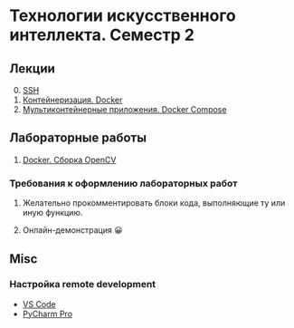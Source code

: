 # Технологии искусственного интеллекта. Семестр 2

## Лекции

0. [SSH](lectures/lecture_0/lecture_0.md)
1. [Контейнеризация. Docker](lectures/lecture_1/lecture_1.md)
2. [Мультиконтейнерные приложения. Docker Compose](lectures/lecture_2/lecture_2.md)

## Лабораторные работы

1. [Docker. Сборка OpenCV](labs/lab_1/lab_1.md)

### Требования к оформлению лабораторных работ

1. Желательно прокомментировать блоки кода, выполняющие ту или иную функцию.

2. Онлайн-демонстрация :grinning:

## Misc

### Настройка remote development
- [VS Code](labs/lab_1/vscode_remote.md)
- [PyCharm Pro](labs/lab_1/pycharm_remote.md)